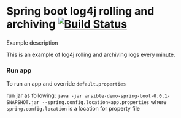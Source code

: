 # Spring boot log4j rolling and archiving [![Build Status](https://travis-ci.org/rosecorp/spring-boot-demo-ansible.svg?branch=master)](https://travis-ci.org/rosecorp/spring-boot-demo-ansible)

###
Example description

This is an example of log4j rolling and archiving logs every minute.

### Run app
To run an app and override `default.properties`

run jar as following: `java -jar ansible-demo-spring-boot-0.0.1-SNAPSHOT.jar --spring.config.location=app.properties`
where `spring.config.location` is a location for property file
